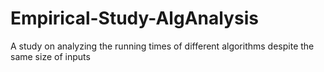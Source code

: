 # Empirical-Study-AlgAnalysis
A study on analyzing the running times of different algorithms despite the same size of inputs
